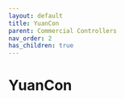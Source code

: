```yaml
---
layout: default
title: YuanCon 
parent: Commercial Controllers
nav_order: 2
has_children: true
---
```


# YuanCon